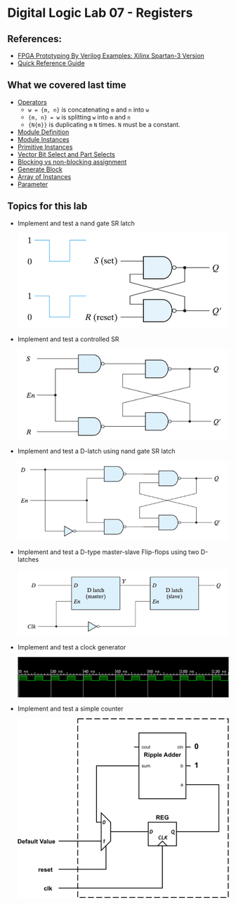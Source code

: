 # Digital Logic Lab 07 - Registers

## References:
- [FPGA Prototyping By Verilog Examples: Xilinx Spartan-3 Version](https://www.amazon.com/FPGA-Prototyping-Verilog-Examples-Spartan-3/dp/0470185325/)
- [Quick Reference Guide](http://sutherland-hdl.com/pdfs/verilog_2001_ref_guide.pdf)

## What we covered last time
- [Operators](http://sutherland-hdl.com/pdfs/verilog_2001_ref_guide.pdf#page=33)
  - ```w = {m, n}``` is concatenating ```m``` and ```n``` into ```w```
  - ```{m, n} = w``` is splitting ```w``` into ```m``` and ```n```
  - ```{N{m}}``` is duplicating ```m``` ```N``` times. ```N``` must be a constant.
- [Module Definition](http://sutherland-hdl.com/pdfs/verilog_2001_ref_guide.pdf#page=12)
- [Module Instances](http://sutherland-hdl.com/pdfs/verilog_2001_ref_guide.pdf#page=21)
- [Primitive Instances](http://sutherland-hdl.com/pdfs/verilog_2001_ref_guide.pdf#page=23)
- [Vector Bit Select and Part Selects](http://sutherland-hdl.com/pdfs/verilog_2001_ref_guide.pdf#page=20)
- [Blocking vs non-blocking assignment](http://sutherland-hdl.com/pdfs/verilog_2001_ref_guide.pdf#page=29)
- [Generate Block](http://sutherland-hdl.com/pdfs/verilog_2001_ref_guide.pdf#page=25)
- [Array of Instances](http://sutherland-hdl.com/pdfs/verilog_2001_ref_guide.pdf#page=22)
- [Parameter](http://sutherland-hdl.com/pdfs/verilog_2001_ref_guide.pdf#page=19)

## Topics for this lab

- Implement and test a nand gate SR latch
  
  ![SR Latch](pics/sr_latch.png)

- Implement and test a controlled SR

  ![Controlled SR Latch](pics/controlled_sr_latch.png)

- Implement and test a D-latch using nand gate SR latch

  ![D-Latch](pics/D-latch.png)

- Implement and test a D-type master-slave Flip-flops using two D-latches

  ![Master-slave D-Flipflop](pics/D_FF_master_slave.png)

- Implement and test a clock generator

  ![Oscillator signal](pics/oscillator.png)

- Implement and test a simple counter

  ![Simple Counter](pics/simple-counter.png)
